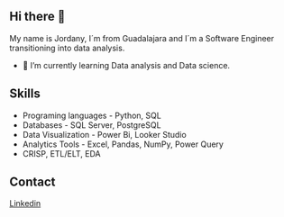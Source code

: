 ## Hi there 👋

My name is Jordany, I´m from Guadalajara and I´m a Software Engineer transitioning into data analysis.

- 🔭 I’m currently learning Data analysis and Data science.

## Skills

* Programing languages - Python, SQL
* Databases - SQL Server, PostgreSQL
* Data Visualization - Power Bi, Looker Studio
* Analytics Tools - Excel, Pandas, NumPy, Power Query
* CRISP, ETL/ELT, EDA

## Contact
 
[Linkedin](https://www.linkedin.com/in/jordany-j-b37454153)
<!--
**JaureguiJo/JaureguiJo** is a ✨ _special_ ✨ repository because its `README.md` (this file) appears on your GitHub profile.

Here are some ideas to get you started:

- 🔭 I’m currently working on ...
- 🌱 I’m currently learning ...
- 👯 I’m looking to collaborate on ...
- 🤔 I’m looking for help with ...
- 💬 Ask me about ...
- 📫 How to reach me: ...
- 😄 Pronouns: ...
- ⚡ Fun fact: ...
-->
